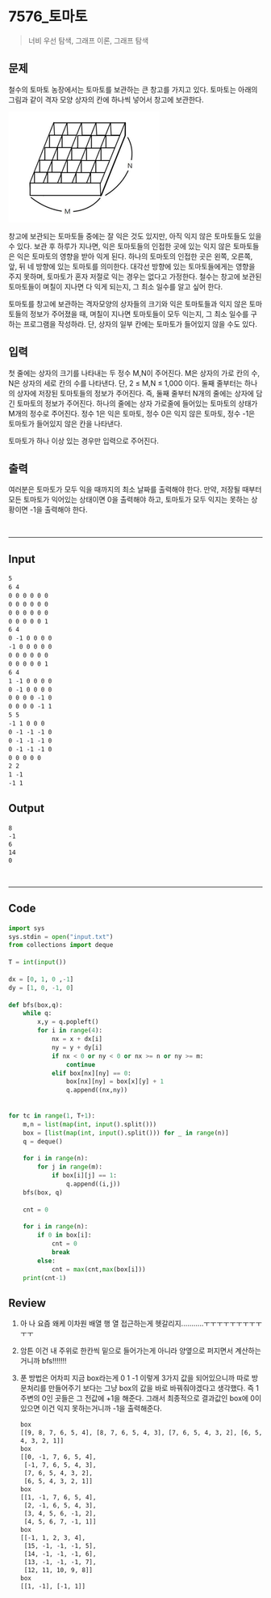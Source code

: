 # 7576_토마토

>너비 우선 탐색, 그래프 이론, 그래프 탐색



## 문제

철수의 토마토 농장에서는 토마토를 보관하는 큰 창고를 가지고 있다. 토마토는 아래의 그림과 같이 격자 모양 상자의 칸에 하나씩 넣어서 창고에 보관한다. 

![image-20210518125325556](Solution_Bomin.assets/image-20210518125325556.png)

창고에 보관되는 토마토들 중에는 잘 익은 것도 있지만, 아직 익지 않은 토마토들도 있을 수 있다. 보관 후 하루가 지나면, 익은 토마토들의 인접한 곳에 있는 익지 않은 토마토들은 익은 토마토의 영향을 받아 익게 된다. 하나의 토마토의 인접한 곳은 왼쪽, 오른쪽, 앞, 뒤 네 방향에 있는 토마토를 의미한다. 대각선 방향에 있는 토마토들에게는 영향을 주지 못하며, 토마토가 혼자 저절로 익는 경우는 없다고 가정한다. 철수는 창고에 보관된 토마토들이 며칠이 지나면 다 익게 되는지, 그 최소 일수를 알고 싶어 한다.

토마토를 창고에 보관하는 격자모양의 상자들의 크기와 익은 토마토들과 익지 않은 토마토들의 정보가 주어졌을 때, 며칠이 지나면 토마토들이 모두 익는지, 그 최소 일수를 구하는 프로그램을 작성하라. 단, 상자의 일부 칸에는 토마토가 들어있지 않을 수도 있다.



## 입력

첫 줄에는 상자의 크기를 나타내는 두 정수 M,N이 주어진다. M은 상자의 가로 칸의 수, N은 상자의 세로 칸의 수를 나타낸다. 단, 2 ≤ M,N ≤ 1,000 이다. 둘째 줄부터는 하나의 상자에 저장된 토마토들의 정보가 주어진다. 즉, 둘째 줄부터 N개의 줄에는 상자에 담긴 토마토의 정보가 주어진다. 하나의 줄에는 상자 가로줄에 들어있는 토마토의 상태가 M개의 정수로 주어진다. 정수 1은 익은 토마토, 정수 0은 익지 않은 토마토, 정수 -1은 토마토가 들어있지 않은 칸을 나타낸다.

토마토가 하나 이상 있는 경우만 입력으로 주어진다.



## 출력

여러분은 토마토가 모두 익을 때까지의 최소 날짜를 출력해야 한다. 만약, 저장될 때부터 모든 토마토가 익어있는 상태이면 0을 출력해야 하고, 토마토가 모두 익지는 못하는 상황이면 -1을 출력해야 한다.

<br>

---

## Input

```txt
5
6 4
0 0 0 0 0 0
0 0 0 0 0 0
0 0 0 0 0 0
0 0 0 0 0 1
6 4
0 -1 0 0 0 0
-1 0 0 0 0 0
0 0 0 0 0 0
0 0 0 0 0 1
6 4
1 -1 0 0 0 0
0 -1 0 0 0 0
0 0 0 0 -1 0
0 0 0 0 -1 1
5 5
-1 1 0 0 0
0 -1 -1 -1 0
0 -1 -1 -1 0
0 -1 -1 -1 0
0 0 0 0 0
2 2
1 -1
-1 1
```

## Output

```
8
-1
6
14
0
```

<br>

---

## Code

```python
import sys
sys.stdin = open("input.txt")
from collections import deque

T = int(input())

dx = [0, 1, 0 ,-1]
dy = [1, 0, -1, 0]

def bfs(box,q):
    while q:
        x,y = q.popleft()
        for i in range(4):
            nx = x + dx[i]
            ny = y + dy[i]
            if nx < 0 or ny < 0 or nx >= n or ny >= m:
                continue
            elif box[nx][ny] == 0:
                box[nx][ny] = box[x][y] + 1
                q.append((nx,ny))


for tc in range(1, T+1):
    m,n = list(map(int, input().split()))
    box = [list(map(int, input().split())) for _ in range(n)]
    q = deque()

    for i in range(n):
        for j in range(m):
            if box[i][j] == 1:
                q.append((i,j))
    bfs(box, q)

    cnt = 0

    for i in range(n):
        if 0 in box[i]:
            cnt = 0
            break
        else:
            cnt = max(cnt,max(box[i]))
    print(cnt-1)

```



## Review

1. 아 나 요즘 왜케 이차원 배열 행 열 접근하는게 헷갈리지...........ㅜㅜㅜㅜㅜㅜㅜㅜㅜㅜㅜ

2. 암튼 이건 내 주위로 한칸씩 밑으로 들어가는게 아니라 양옆으로 퍼지면서 계산하는거니까 bfs!!!!!!!

3. 푼 방법은 어차피 지금 box라는게 0 1 -1 이렇게 3가지 값을 되어있으니까 따로 방문처리를 만들어주기 보다는 그냥 box의 값을 바로 바꿔줘야겠다고 생각했다. 즉 1 주변의 0인 곳들은 그 전값에 +1을 해준다. 그래서 최종적으로 결과값인 box에 0이 있으면 이건 익지 못하는거니까 -1을 출력해준다.

   ```
   box
   [[9, 8, 7, 6, 5, 4], [8, 7, 6, 5, 4, 3], [7, 6, 5, 4, 3, 2], [6, 5, 4, 3, 2, 1]]
   box
   [[0, -1, 7, 6, 5, 4],
    [-1, 7, 6, 5, 4, 3],
    [7, 6, 5, 4, 3, 2],
    [6, 5, 4, 3, 2, 1]]
   box
   [[1, -1, 7, 6, 5, 4],
    [2, -1, 6, 5, 4, 3],
    [3, 4, 5, 6, -1, 2],
    [4, 5, 6, 7, -1, 1]]
   box
   [[-1, 1, 2, 3, 4],
    [15, -1, -1, -1, 5],
    [14, -1, -1, -1, 6],
    [13, -1, -1, -1, 7],
    [12, 11, 10, 9, 8]]
   box
   [[1, -1], [-1, 1]]
   ```

   